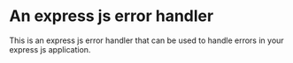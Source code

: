 # An express js error handler

This is an express js error handler that can be used to handle errors in your express js application.